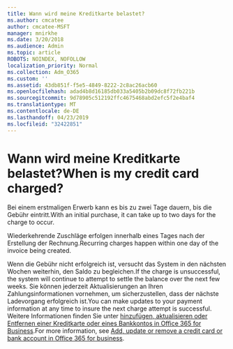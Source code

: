 ```yaml
---
title: Wann wird meine Kreditkarte belastet?
ms.author: cmcatee
author: cmcatee-MSFT
manager: mnirkhe
ms.date: 3/20/2018
ms.audience: Admin
ms.topic: article
ROBOTS: NOINDEX, NOFOLLOW
localization_priority: Normal
ms.collection: Adm_O365
ms.custom: ''
ms.assetid: 43db851f-f5e5-4849-8222-2c8ac26acb60
ms.openlocfilehash: adad4b8d16185db033a5405b2b09dc8f72fb221b
ms.sourcegitcommit: 9d78905c512192ffc4675468abd2efc5f2e4baf4
ms.translationtype: MT
ms.contentlocale: de-DE
ms.lasthandoff: 04/23/2019
ms.locfileid: "32422851"
---
```

# <a name="when-is-my-credit-card-charged"></a><span data-ttu-id="6c7c4-102">Wann wird meine Kreditkarte belastet?</span><span class="sxs-lookup"><span data-stu-id="6c7c4-102">When is my credit card charged?</span></span>

<span data-ttu-id="6c7c4-103">Bei einem erstmaligen Erwerb kann es bis zu zwei Tage dauern, bis die Gebühr eintritt.</span><span class="sxs-lookup"><span data-stu-id="6c7c4-103">With an initial purchase, it can take up to two days for the charge to occur.</span></span>
  
<span data-ttu-id="6c7c4-104">Wiederkehrende Zuschläge erfolgen innerhalb eines Tages nach der Erstellung der Rechnung.</span><span class="sxs-lookup"><span data-stu-id="6c7c4-104">Recurring charges happen within one day of the invoice being created.</span></span>
  
<span data-ttu-id="6c7c4-105">Wenn die Gebühr nicht erfolgreich ist, versucht das System in den nächsten Wochen weiterhin, den Saldo zu begleichen.</span><span class="sxs-lookup"><span data-stu-id="6c7c4-105">If the charge is unsuccessful, the system will continue to attempt to settle the balance over the next few weeks.</span></span> <span data-ttu-id="6c7c4-106">Sie können jederzeit Aktualisierungen an Ihren Zahlungsinformationen vornehmen, um sicherzustellen, dass der nächste Ladevorgang erfolgreich ist.</span><span class="sxs-lookup"><span data-stu-id="6c7c4-106">You can make updates to your payment information at any time to insure the next charge attempt is successful.</span></span> <span data-ttu-id="6c7c4-107">Weitere Informationen finden Sie unter [hinzufügen, aktualisieren oder Entfernen einer Kreditkarte oder eines Bankkontos in Office 365 for Business](https://support.office.com/article/30ba9c83-50d8-4020-90ed-830a5b8c8724).</span><span class="sxs-lookup"><span data-stu-id="6c7c4-107">For more information, see [Add, update or remove a credit card or bank account in Office 365 for business](https://support.office.com/article/30ba9c83-50d8-4020-90ed-830a5b8c8724).</span></span>
  

